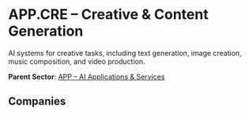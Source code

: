 # APP.CRE – Creative & Content Generation

AI systems for creative tasks, including text generation, image creation, music composition, and video production.


**Parent Sector**: [APP – AI Applications & Services](app.md)

## Companies

